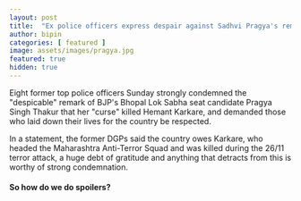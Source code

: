 ```yaml
---
layout: post
title:  "Ex police officers express despair against Sadhvi Pragya's remark "
author: bipin
categories: [ featured ]
image: assets/images/pragya.jpg
featured: true
hidden: true
---
```


Eight former top police officers Sunday strongly condemned the "despicable" remark of BJP's Bhopal Lok Sabha seat candidate Pragya Singh Thakur that her "curse" killed Hemant Karkare, and demanded those who laid down their lives for the country be respected. 

In a statement, the former DGPs said the country owes Karkare, who headed the Maharashtra Anti-Terror Squad and was killed during the 26/11 terror attack, a huge debt of gratitude and anything that detracts from this is worthy of strong condemnation.


#### So how do we do spoilers?
 
